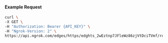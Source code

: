 <!-- Code generated for API Clients. DO NOT EDIT. -->

#### Example Request

```bash
curl \
-X GET \
-H "Authorization: Bearer {API_KEY}" \
-H "Ngrok-Version: 2" \
https://api.ngrok.com/edges/https/edghts_2wEztnp7JFleWz86zjVtDciTVmf/routes/edghtsrt_2wEzthP8Da8gz2E6fVUROeBZV5J/oauth
```
